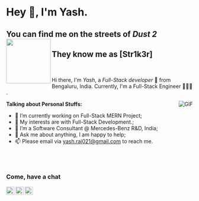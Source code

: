 # Hey 👋, I'm Yash. 
## You can find me on the streets of *Dust 2*  <img align="left" height="120px" src="https://upload.wikimedia.org/wikipedia/en/a/a8/Dust_II_radar.png" />
## They know me as [Str1k3r]

<br/>

Hi there, I'm *Yash*, a *Full-Stack developer* 🚀 from Bengaluru, India.  Currently, I'm a Full-Stack Engineer 👨🏽‍💼 .

  <img align="right" alt="GIF" src="https://i.pinimg.com/originals/e4/26/70/e426702edf874b181aced1e2fa5c6cde.gif" />

**Talking about Personal Stuffs:**

- 🌱 I’m currently working on Full-Stack MERN Project; 
- 🤔 My interests are with Full-Stack Development.;
- 💼 I’m a Software Consultant @ Mercedes-Benz R&D, India;
- 💬 Ask me about anything, I am happy to help;
- 📫 Please email via yash.raj021@gmail.com to reach me.


<br />
<br />

### Come, have a chat
<a href="https://www.linkedin.com/in/yash-srivastava-86549316b/">
  <img align="left" alt="Yash's LinkdeIn" width="22px" src="https://cdn.jsdelivr.net/npm/simple-icons@v3/icons/linkedin.svg" />
</a>
<a href="https://www.instagram.com/str1k3r.jsx/">
  <img align="left" alt="Yash's Instagram" width="22px" src="https://cdn.jsdelivr.net/npm/simple-icons@v3/icons/instagram.svg" />
</a>
<a href="https://www.facebook.com/yashraj021">
  <img align="left" alt="Yash's Facebook" width="22px" src="https://cdn.jsdelivr.net/npm/simple-icons@v3/icons/facebook.svg" />
</a>

<!--![Mehdi's github stats](https://github-readme-stats.vercel.app/api?username=callmemehdi&show_icons=true&hide_border=true)

<!--⭐️ From [CallmeMehdi](https://github.com/CallmeMehdi)
